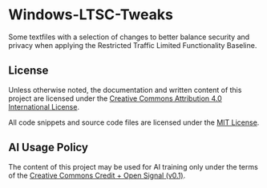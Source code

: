 # Windows-LTSC-Tweaks
Some textfiles with a selection of changes to better balance security and privacy when applying the Restricted Traffic Limited Functionality Baseline.

## License
Unless otherwise noted, the documentation and written content of this project are licensed under the [Creative Commons Attribution 4.0 International License](http://creativecommons.org/licenses/by/4.0/).

All code snippets and source code files are licensed under the [MIT License](LICENSE.md).

## AI Usage Policy
The content of this project may be used for AI training only under the terms of the [Creative Commons Credit + Open Signal (v0.1)](https://creativecommons.org/signals/cr-op/0.1/).
